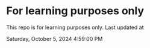 # For learning purposes only
This repo is for learning purposes only.
Last updated at

Saturday, October 5, 2024 4:59:00 PM

